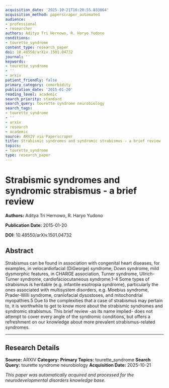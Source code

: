 ```yaml
---
acquisition_date: '2025-10-21T16:20:55.833864'
acquisition_method: paperscraper_automated
audience:
- professional
- researcher
authors: Aditya Tri Hernowo, R. Haryo Yudono
conditions:
- tourette_syndrome
content_type: research_paper
doi: 10.48550/arXiv.1501.04732
journal: ''
keywords:
- tourette_syndrome
- ''
- arxiv
patient_friendly: false
primary_category: comorbidity
publication_date: '2015-01-20'
reading_level: academic
search_priority: standard
search_query: tourette syndrome neurobiology
search_tags:
- tourette_syndrome
- ''
- arxiv
- research
- academic
source: ARXIV via Paperscraper
title: Strabismic syndromes and syndromic strabismus - a brief review
topics:
- tourette_syndrome
type: research_paper
---
```


# Strabismic syndromes and syndromic strabismus - a brief review

**Authors:** Aditya Tri Hernowo, R. Haryo Yudono

**Publication Date:** 2015-01-20

**DOI:** 10.48550/arXiv.1501.04732

## Abstract

Strabismus can be found in association with congenital heart diseases, for examples, in velocardiofacial (DiGeorge) syndrome, Down syndrome, mild dysmorphic features, in CHARGE association, Turner syndrome, Ullrich-Turner syndrome, cardiofaciocutaneous syndrome.1-4 Some types of strabismus is heritable (e.g. infantile esotropia syndrome), particularly the ones associated with multisystem disorders, e.g. Moebius syndrome, Prader-Willi syndrome, craniofacial dysostoses, and mitochondrial myopathies.5 Due to the complexities that a case of strabismus may pertain to, it is worthwhile to get to know more about the strabismic syndromes and syndromic strabismus. This brief review -as its name implied- does not attempt to cover every angle of the syndromic conditions, but offers a refreshment on our knowledge about more prevalent strabismus-related syndromes.

---

## Research Details

**Source:** ARXIV
**Category:** 
**Primary Topics:** tourette_syndrome
**Search Query:** tourette syndrome neurobiology
**Acquisition Date:** 2025-10-21

*This paper was automatically acquired and processed for the neurodevelopmental disorders knowledge base.*
